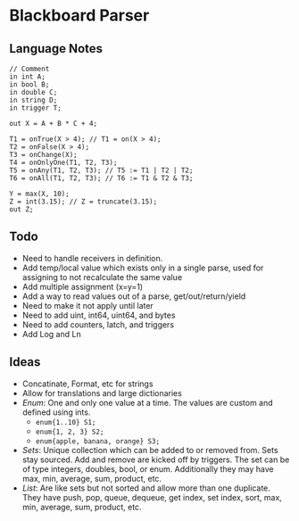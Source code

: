﻿# Blackboard Parser

## Language Notes

```
// Comment
in int A;
in bool B;
in double C;
in string D;
in trigger T;

out X = A + B * C + 4;

T1 = onTrue(X > 4); // T1 = on(X > 4);
T2 = onFalse(X > 4);
T3 = onChange(X);
T4 = onOnlyOne(T1, T2, T3);
T5 = onAny(T1, T2, T3); // T5 := T1 | T2 | T2;
T6 = onAll(T1, T2, T3); // T6 := T1 & T2 & T3;

Y = max(X, 10);
Z = int(3.15); // Z = truncate(3.15);
out Z;
```

## Todo

- Need to handle receivers in definition.
- Add temp/local value which exists only in a single parse, used for assigning to not recalculate the same value
- Add multiple assignment (x=y=1)
- Add a way to read values out of a parse, get/out/return/yield
- Need to make it not apply until later
- Need to add uint, int64, uint64, and bytes
- Need to add counters, latch, and triggers
- Add Log and Ln

## Ideas

- Concatinate, Format, etc for strings
- Allow for translations and large dictionaries
- *Enum*: One and only one value at a time. The values are custom and defined using ints.
  - `enum{1..10} S1;`
  - `enum{1, 2, 3} S2;`
  - `enum{apple, banana, orange} S3;`
- *Sets*: Unique collection which can be added to or removed from. Sets stay sourced.
  Add and remove are kicked off by triggers. The set can be of type integers, doubles, bool, or enum.
  Additionally they may have max, min, average, sum, product, etc.
- *List*: Are like sets but not sorted and allow more than one duplicate.
  They have push, pop, queue, dequeue, get index, set index, sort, max, min, average, sum, product, etc.
